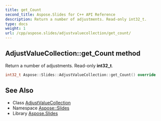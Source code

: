 ```yaml
---
title: get_Count
second_title: Aspose.Slides for C++ API Reference
description: Return a number of adjustments. Read-only int32_t.
type: docs
weight: 1
url: /cpp/aspose.slides/adjustvaluecollection/get_count/
---
```

## AdjustValueCollection::get_Count method


Return a number of adjustments. Read-only **int32_t**.

```cpp
int32_t Aspose::Slides::AdjustValueCollection::get_Count() override
```

## See Also

* Class [AdjustValueCollection](../)
* Namespace [Aspose::Slides](../../)
* Library [Aspose.Slides](../../../)
